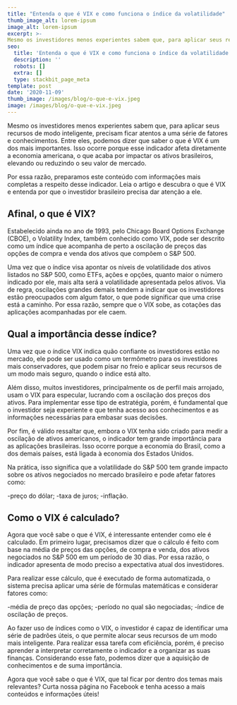 ```yaml
---
title: "Entenda o que é VIX e como funciona o índice da volatilidade"
thumb_image_alt: lorem-ipsum
image_alt: lorem-ipsum
excerpt: >-
Mesmo os investidores menos experientes sabem que, para aplicar seus recursos de modo inteligente, precisam ficar atentos a uma série de fatores e conhecimentos. Entre eles, podemos dizer que saber o que é VIX é um dos mais importantes. Isso ocorre porque esse indicador afeta diretamente a economia americana, o que acaba por impactar os ativos brasileiros, elevando ou reduzindo o seu valor de mercado.
seo:
  title: 'Entenda o que é VIX e como funciona o índice da volatilidade'
  description: ''
  robots: []
  extra: []
  type: stackbit_page_meta
template: post
date: '2020-11-09'
thumb_image: /images/blog/o-que-e-vix.jpeg
image: /images/blog/o-que-e-vix.jpeg
---
```


Mesmo os investidores menos experientes sabem que, para aplicar seus recursos de modo inteligente, precisam ficar atentos a uma série de fatores e conhecimentos. Entre eles, podemos dizer que saber o que é VIX é um dos mais importantes. Isso ocorre porque esse indicador afeta diretamente a economia americana, o que acaba por impactar os ativos brasileiros, elevando ou reduzindo o seu valor de mercado.

Por essa razão, preparamos este conteúdo com informações mais completas a respeito desse indicador. Leia o artigo e descubra o que é VIX e entenda por que o investidor brasileiro precisa dar atenção a ele.

## Afinal, o que é VIX?

Estabelecido ainda no ano de 1993, pelo Chicago Board Options Exchange (CBOE), o Volatility Index, também conhecido como VIX, pode ser descrito como um índice que acompanha de perto a oscilação de preços das opções de compra e venda dos ativos que compõem o S&P 500.

Uma vez que o índice visa apontar os níveis de volatilidade dos ativos listados no S&P 500, como ETFs, ações e opções, quanto maior o número indicado por ele, mais alta será a volatilidade apresentada pelos ativos. Via de regra, oscilações grandes demais tendem a indicar que os investidores estão preocupados com algum fator, o que pode significar que uma crise está a caminho. Por essa razão, sempre que o VIX sobe, as cotações das aplicações acompanhadas por ele caem.

## Qual a importância desse índice?

Uma vez que o índice VIX indica quão confiante os investidores estão no mercado, ele pode ser usado como um termômetro para os investidores mais conservadores, que podem pisar no freio e aplicar seus recursos de um modo mais seguro, quando o índice está alto.

Além disso, muitos investidores, principalmente os de perfil mais arrojado, usam o VIX para especular, lucrando com a oscilação dos preços dos ativos. Para implementar esse tipo de estratégia, porém, é fundamental que o investidor seja experiente e que tenha acesso aos conhecimentos e as informações necessárias para embasar suas decisões.

Por fim, é válido ressaltar que, embora o VIX tenha sido criado para medir a oscilação de ativos americanos, o indicador tem grande importância para as aplicações brasileiras. Isso ocorre porque a economia do Brasil, como a dos demais países, está ligada à economia dos Estados Unidos.

Na prática, isso significa que a volatilidade do S&P 500 tem grande impacto sobre os ativos negociados no mercado brasileiro e pode afetar fatores como:

-preço do dólar;
-taxa de juros;
-inflação.

## Como o VIX é calculado?

Agora que você sabe o que é VIX, é interessante entender como ele é calculado. Em primeiro lugar, precisamos dizer que o cálculo é feito com base na média de preços das opções, de compra e venda, dos ativos negociados no S&P 500 em um período de 30 dias. Por essa razão, o indicador apresenta de modo preciso a expectativa atual dos investidores.

Para realizar esse cálculo, que é executado de forma automatizada, o sistema precisa aplicar uma série de fórmulas matemáticas e considerar fatores como:

-média de preço das opções;
-período no qual são negociadas;
-índice de oscilação de preços.

Ao fazer uso de índices como o VIX, o investidor é capaz de identificar uma série de padrões úteis, o que permite alocar seus recursos de um modo mais inteligente. Para realizar essa tarefa com eficiência, porém, é preciso aprender a interpretar corretamente o indicador e a organizar as suas finanças. Considerando esse fato, podemos dizer que a aquisição de conhecimentos e de suma importância.

Agora que você sabe o que é VIX, que tal ficar por dentro dos temas mais relevantes? Curta nossa página no Facebook e tenha acesso a mais conteúdos e informações úteis!
